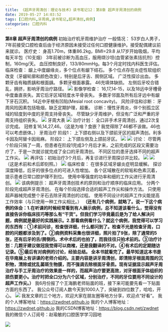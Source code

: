 ```yaml
---
title: 《超声牙周清创：理论与技术》读书笔记12：第8章 超声牙周清创的病例
date: 2019-05-27 14:03:52
tags: [口腔内科,牙周病,读书笔记,超声清创,病例]
categories: 口腔内科
---
```

**第8章 超声牙周清创的病例**
初始治疗机牙周维护治疗
一般情况：
53岁白人男子，7年前接受口腔检查后由于经济原因未接受过任何口腔健康维护。接受配偶建议前来就诊。
医疗史：
身高1.70m，体重86.2kg，BMI=29.8
从17岁开始吸烟，平均每天半包（10支烟）
3年前被诊断为高血压，服用缬沙坦(血管紧张素拮抗剂）控制，160mg/天。
血压控制良好，133/80mmHg。每3个月定时找内科医生评估。
临床检查：
龈上中度龈缘炎，多个位点有龈下结石。
多个位点存在炎症性软组织改变（牙龈轮廓和颜色改变），特别是后牙舌、腭侧区域。
广泛性探诊出血。
多颗牙齿有釉质龋和根面龋。
多颗牙根面暴露。
46充填体缺损。
左侧后牙咬合错乱，拥挤，影响牙周治疗路径。
![](https://zymblog-1258069789.cos.ap-chengdu.myqcloud.com/blog0134-csyzzl12/01.png)
影像学检查：
16,17,14-15，以及18远中牙槽骨中度垂直丧失。其它后牙区域轻度水平骨丧失。
多数牙邻面及所有后牙远中有龈下牙石沉积。
14近中牙根有凹陷(Mesial root concavity)。
风险评估和诊断：
牙周风险因素包括吸烟，缺乏定期护理，超重。
诊断：慢性牙周炎，伴个别孤立区域的轻度到中度的牙周支持骨丧失。
尽管缺少牙周维护，但没有广泛和严重的牙周支持组织丧失。
![](https://zymblog-1258069789.cos.ap-chengdu.myqcloud.com/blog0134-csyzzl12/02.png)
牙周大表
![](https://zymblog-1258069789.cos.ap-chengdu.myqcloud.com/blog0134-csyzzl12/03.png)
治疗计划：
全口非手术牙周清创，通过2次复诊完成。
冠修复16,14,27,46。（这是为啥？食嵌？我觉得除了46都不该做。46也可以考虑嵌体。）
牙周治疗
阶段1：
上下颌右侧以及下颌前牙区的超声清创。利多卡因及阿替卡因局麻。
阶段2：
上下颌左侧及上颌前牙区。
![](https://zymblog-1258069789.cos.ap-chengdu.myqcloud.com/blog0134-csyzzl12/04.png)
![](https://zymblog-1258069789.cos.ap-chengdu.myqcloud.com/blog0134-csyzzl12/05.png)
讨论：
尽管两个阶段只隔了一周，但患者在阶段1完成3个月后才来，之前完成的区段又需要治疗了，于是一次就诊就完成了全口的牙周清创。
不同区位的患牙选择不同的超声工作尖。
![](https://zymblog-1258069789.cos.ap-chengdu.myqcloud.com/blog0134-csyzzl12/06.png)
再评估：初始治疗3个月后，再复诊进行牙周探诊并比较。
![](https://zymblog-1258069789.cos.ap-chengdu.myqcloud.com/blog0134-csyzzl12/07.png)
![](https://zymblog-1258069789.cos.ap-chengdu.myqcloud.com/blog0134-csyzzl12/08.png)
（这是术前和术后即刻照。）
![](https://zymblog-1258069789.cos.ap-chengdu.myqcloud.com/blog0134-csyzzl12/09.png)
临床检查：
在很多区域牙龈炎症明显缓解。
探诊深度降低，后牙的很多位点的可进入性增加。
各个区域散在的软垢和色素沉着，提示患者日常口腔护理不到位。
使用中等强度的功率和细的工作尖进行牙周清创。
![](https://zymblog-1258069789.cos.ap-chengdu.myqcloud.com/blog0134-csyzzl12/10.png)
该病例提示：
超声牙周清创技术的原则和治疗顺序的临床应用。
分两个阶段完成超声牙周清创。
在每个阶段选择合适的超声工作尖和操作方法。
只使用超声器械完成整个牙石去除牙周清创的过程。
使用不同设计的超声工作尖能提高工作效率（与只使用一种工作尖相比。）
**（还有几个病例，就略了。说一下这个病例的体会：1.在听课的时候经常看到有人展示病例，总不知道该看什么，觉得没有直接告诉你临床技巧等那么有“干货”。但我们学习毕竟最后是为了给人解决问题，病例就是最好的实践展示。2.那看病例看什么？就这个病例，我觉得可以学习的东西有：①术前问诊，检查很详细，什么都问到了。检查不光是检查牙周，口腔的问题都涉及到了。②病例资料采集也很详细，照片拍了9张，除了通常的5张，还有后牙的舌/腭侧的。术中术后的也拍了，而我往往只拍术前的。③治疗计划：几颗牙建议做冠我觉得可以商榷，还是我翻译的不对。④有术后的定期随访记录。⑤最后有对病例的讨论，经验总结。
全本书就看完了。最早知道这本书是在华南展上有讲课的老师介绍的。主要内容是讲牙周清创，即清除牙根面周围的沉积物，清除或扰乱菌斑生物膜，而不强调去除根面牙骨质。现有证据显示超声牙周治疗与手工牙周治疗的效果是一样的，而超声治疗要更高效，对牙根面牙体组织的损伤要更小。治疗时把全口分为六个区域，分别治疗，不同的牙位要用不同设计的超声工作尖。）**
我6月份报了个王海鹏老师贴面的班，接下来可能要先看一下贴面方面的东西了。
我公众号订阅人数今天到1000人了，突破到四位数了，哈哈，开心。
![](https://zymblog-1258069789.cos.ap-chengdu.myqcloud.com/blog0134-csyzzl12/11.png)
我发文章的三个地方，欢迎大家在朋友圈等地方分享，欢迎点“好看”。
我的个人博客地址：https://zwdnet.github.io
我的个人博客地址：https://zwdnet.github.io
我的CSDN博客地址：https://blog.csdn.net/zwdnet
我的微信个人订阅号：赵瑜敏的口腔医学学习园地

![](https://zymblog-1258069789.cos.ap-chengdu.myqcloud.com/other/wx.jpg)
